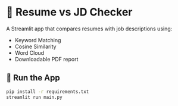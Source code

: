 # 📄 Resume vs JD Checker

A Streamlit app that compares resumes with job descriptions using:
- Keyword Matching
- Cosine Similarity
- Word Cloud
- Downloadable PDF report

## 🚀 Run the App
```bash
pip install -r requirements.txt
streamlit run main.py
